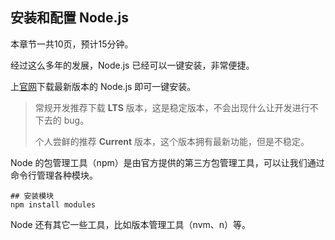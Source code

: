 ## 安装和配置 Node.js

本章节一共10页，预计15分钟。

经过这么多年的发展，Node.js 已经可以一键安装，非常便捷。

上[官网](https://nodejs.org/en/)下载最新版本的 Node.js 即可一键安装。

> 常规开发推荐下载 **LTS** 版本，这是稳定版本，不会出现什么让开发进行不下去的 bug。
>
> 个人尝鲜的推荐 **Current** 版本，这个版本拥有最新功能，但是不稳定。

Node 的包管理工具（npm）是由官方提供的第三方包管理工具，可以让我们通过命令行管理各种模块。

```shell
## 安装模块
npm install modules
```

Node 还有其它一些工具，比如版本管理工具（nvm、n）等。